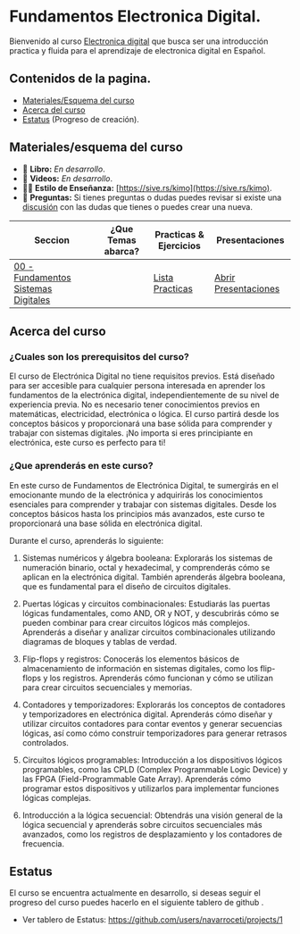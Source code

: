 # Fundamentos Electronica Digital.

Bienvenido al curso [Electronica digital]() que busca ser una introducción practica y fluida para el aprendizaje de electronica digital en Español.

## Contenidos de la pagina.

* [Materiales/Esquema del curso]()
* [Acerca del curso]()
* [Estatus]() (Progreso de creación).


## Materiales/esquema del curso

* 📖 **Libro:** *En desarrollo*.
* 🎥 **Videos:** *En desarrollo*.
* 🏃‍♂️ **Estilo de Enseñanza:** [https://sive.rs/kimo](https://sive.rs/kimo).
* 🤔 **Preguntas:** Si tienes preguntas o dudas puedes revisar si existe una [discusión](https://github.com/navarroceti/electronica_digital/discussions) con las dudas que tienes o puedes crear una nueva.

| **Seccion** | **¿Que Temas abarca?** | **Practicas & Ejercicios** | **Presentaciones** |
| ----- | ----- | ----- | ----- |
| [00 - Fundamentos Sistemas Digitales]() |  | [Lista Practicas]() | [Abrir Presentaciones]() |


## Acerca del curso

### ¿Cuales son los prerequisitos del curso?

El curso de Electrónica Digital no tiene requisitos previos. Está diseñado para ser accesible para cualquier persona interesada en aprender los fundamentos de la electrónica digital, independientemente de su nivel de experiencia previa. No es necesario tener conocimientos previos en matemáticas, electricidad, electrónica o lógica. El curso partirá desde los conceptos básicos y proporcionará una base sólida para comprender y trabajar con sistemas digitales. ¡No importa si eres principiante en electrónica, este curso es perfecto para ti!

### ¿Que aprenderás en este curso?

En este curso de Fundamentos de Electrónica Digital, te sumergirás en el emocionante mundo de la electrónica y adquirirás los conocimientos esenciales para comprender y trabajar con sistemas digitales. Desde los conceptos básicos hasta los principios más avanzados, este curso te proporcionará una base sólida en electrónica digital.

Durante el curso, aprenderás lo siguiente:

1. Sistemas numéricos y álgebra booleana: Explorarás los sistemas de numeración binario, octal y hexadecimal, y comprenderás cómo se aplican en la electrónica digital. También aprenderás álgebra booleana, que es fundamental para el diseño de circuitos digitales.

2. Puertas lógicas y circuitos combinacionales: Estudiarás las puertas lógicas fundamentales, como AND, OR y NOT, y descubrirás cómo se pueden combinar para crear circuitos lógicos más complejos. Aprenderás a diseñar y analizar circuitos combinacionales utilizando diagramas de bloques y tablas de verdad.

3. Flip-flops y registros: Conocerás los elementos básicos de almacenamiento de información en sistemas digitales, como los flip-flops y los registros. Aprenderás cómo funcionan y cómo se utilizan para crear circuitos secuenciales y memorias.

4. Contadores y temporizadores: Explorarás los conceptos de contadores y temporizadores en electrónica digital. Aprenderás cómo diseñar y utilizar circuitos contadores para contar eventos y generar secuencias lógicas, así como cómo construir temporizadores para generar retrasos controlados.

5. Circuitos lógicos programables: Introducción a los dispositivos lógicos programables, como las CPLD (Complex Programmable Logic Device) y las FPGA (Field-Programmable Gate Array). Aprenderás cómo programar estos dispositivos y utilizarlos para implementar funciones lógicas complejas.

6. Introducción a la lógica secuencial: Obtendrás una visión general de la lógica secuencial y aprenderás sobre circuitos secuenciales más avanzados, como los registros de desplazamiento y los contadores de frecuencia.

## Estatus

El curso se encuentra actualmente en desarrollo, si deseas seguir el progreso del curso puedes hacerlo en el siguiente tablero de github .
- Ver tablero de Estatus: https://github.com/users/navarroceti/projects/1